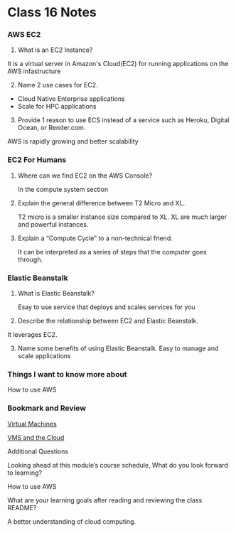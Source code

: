 # Class 16 Notes

### AWS EC2

1. What is an EC2 Instance?

  It is a virtual server in Amazon's Cloud(EC2) for running applications on the AWS infastructure

2. Name 2 use cases for EC2.

- Cloud Native Enterprise applications
- Scale for HPC applications
  
3. Provide 1 reason to use ECS instead of a service such as Heroku, Digital Ocean, or Render.com.

  AWS is rapidly growing and better scalability

### EC2 For Humans

1. Where can we find EC2 on the AWS Console?
    
    In the compute system section

2. Explain the general difference between T2 Micro and XL.
    
    
    T2 micro is a smaller instance size compared to XL. XL are much larger and powerful instances.

3. Explain a “Compute Cycle” to a non-technical friend.
    
    It can be interpreted as a series of steps that the computer goes through.

### Elastic Beanstalk

1. What is Elastic Beanstalk?
    
    Esay to use service that deploys and scales services for you

2. Describe the relationship between EC2 and Elastic Beanstalk.
  
  It leverages EC2.

3. Name some benefits of using Elastic Beanstalk.
  Easy to manage and scale applications

### Things I want to know more about 
  
  How to use AWS

### Bookmark and Review

[Virtual Machines](https://www.youtube.com/watch?v=yIVXjl4SwVo&ab_channel=VictorDozal)

[VMS and the Cloud](https://www.youtube.com/watch?v=l0DfHUWMjsU&ab_channel=DavidBecker)

Additional Questions

Looking ahead at this module’s course schedule, What do you look forward to learning?

How to use AWS

What are your learning goals after reading and reviewing the class README?

A better understanding of cloud computing.